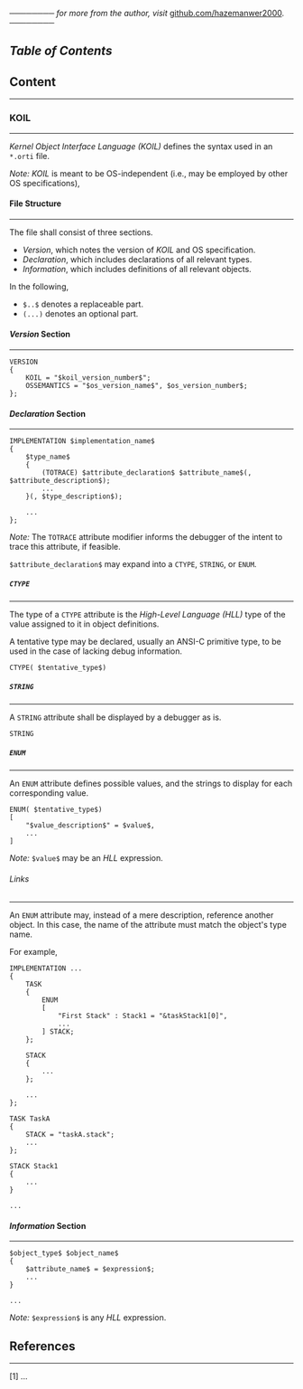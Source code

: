 ──────── *for more from the author, visit* [github.com/hazemanwer2000](https://github.com/hazemanwer2000). ────────
## *Table of Contents*

## Content
---
### KOIL
---
*Kernel Object Interface Language (KOIL)* defines the syntax used in an `*.orti` file.

*Note:* *KOIL* is meant to be OS-independent (i.e., may be employed by other OS specifications),
#### File Structure
---
The file shall consist of three sections.
* *Version*, which notes the version of *KOIL* and OS specification.
* *Declaration*, which includes declarations of all relevant types.
* *Information*, which includes definitions of all relevant objects.

In the following,
* `$..$` denotes a replaceable part.
* `(...)` denotes an optional part.
#### *Version* Section
---
```
VERSION
{
	KOIL = "$koil_version_number$";
	OSSEMANTICS = "$os_version_name$", $os_version_number$;
};
```
#### *Declaration* Section
---
```
IMPLEMENTATION $implementation_name$
{
	$type_name$
	{
		(TOTRACE) $attribute_declaration$ $attribute_name$(, $attribute_description$);
		...
	}(, $type_description$);

	...
};
```

*Note:* The `TOTRACE` attribute modifier informs the debugger of the intent to trace this attribute, if feasible.

`$attribute_declaration$` may expand into a `CTYPE`, `STRING`, or `ENUM`.
##### `CTYPE`
---
The type of a `CTYPE` attribute is the *High-Level Language (HLL)* type of the value assigned to it in object definitions.

A tentative type may be declared, usually an ANSI-C primitive type, to be used in the case of lacking debug information.

```
CTYPE( $tentative_type$)
```
##### `STRING`
---
A `STRING` attribute shall be displayed by a debugger as is.

```
STRING
```
##### `ENUM`
---
An `ENUM` attribute defines possible values, and the strings to display for each corresponding value.

```
ENUM( $tentative_type$)
[
	"$value_description$" = $value$,
	...
]
```

*Note:* `$value$` may be an *HLL* expression.

###### Links
---
An `ENUM` attribute may, instead of a mere description, reference another object. In this case, the name of the attribute must match the object's type name.

For example,

```
IMPLEMENTATION ...
{
	TASK
	{
		ENUM
		[
			"First Stack" : Stack1 = "&taskStack1[0]",
			...
		] STACK;
	};

	STACK
	{
		...
	};

	...
};

TASK TaskA
{
	STACK = "taskA.stack";
	...
};

STACK Stack1
{
	...
}

...
```
#### *Information* Section
---
```
$object_type$ $object_name$
{
	$attribute_name$ = $expression$;
	...
}

...
```

*Note:* `$expression$` is any *HLL* expression.
## References
---
[1] ...